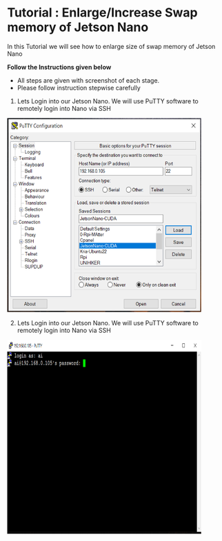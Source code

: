 # Tutorial : Enlarge/Increase Swap memory of Jetson Nano
  
In this Tutorial we will see how to enlarge size of swap memory of Jetson Nano  
  
**Follow the Instructions given below**
- All steps are given with screenshot of each stage.
- Please follow instruction stepwise carefully   
  
1. Lets Login into our Jetson Nano. We will use PuTTY software to remotely login into Nano via SSH  
  
<img src="/Enlarge-Swap/screenshots/swap1.png" width="450" height="450">  
  
  
  
2. Lets Login into our Jetson Nano. We will use PuTTY software to remotely login into Nano via SSH  
  
<img src="/Enlarge-Swap/screenshots/swap2.png" width="450" height="450">  
  
  
